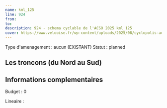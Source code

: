 ```yaml
---
name: kml_125 
line: 924
from: 
to:  
description: 924 - schema cyclable de l'ACSO 2025 kml_125 
cover: https://www.velooise.fr/wp-content/uploads/2025/08/cyclopolis-acso-924.jpg
---
```

Type d'amenagement : aucun (EXISTANT)
Statut : planned
## Les troncons (du Nord au Sud)

## Informations complementaires

Budget  : 0 

Lineaire :

